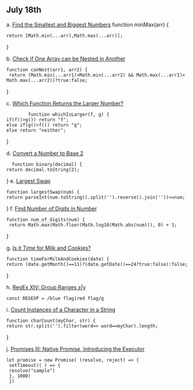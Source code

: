 July 18th
------------
a. [ Find the Smallest and Biggest Numbers](https://edabit.com/challenge/Q3n42rEWanZSTmsJm)
function minMax(arr) {
	
	return [Math.min(...arr),Math.max(...arr)];
}

b. [Check if One Array can be Nested in Another](https://edabit.com/challenge/Gpy2qSFnfhGJnWMMj)

    function canNest(arr1, arr2) {
	 return (Math.min(...arr1)>Math.min(...arr2) && Math.max(...arr1)< Math.max(...arr2))?true:false;
}


c. [Which Function Returns the Larger Number?](https://edabit.com/challenge/o7TwicAHWuMkjbDqQ)
            
            function whichIsLarger(f, g) {
	if(f()>g()) return "f";
	else if(g()>f()) return "g";
	else return "neither";
}

d. [Convert a Number to Base 2](https://edabit.com/challenge/3kcrnpHk7krNZdnKK)
      
      function binary(decimal) {
	return decimal.toString(2);
}
e. [Largest Swap](https://edabit.com/challenge/hD3euqPHM82Cbr7R8)
    
    function largestSwap(num) {
	return parseInt(num.toString().split('').reverse().join(''))<=num;
}
f. [Find Number of Digits in Number]( https://edabit.com/challenge/yFJzLfYghz7ZtsyAN)
   
    function num_of_digits(num) {
	 return Math.max(Math.floor(Math.log10(Math.abs(num))), 0) + 1;
}

g. [Is it Time for Milk and Cookies?](https://edabit.com/challenge/hPWnaSckJke5FXNEH)
           
    function timeForMilkAndCookies(date) {
	return (date.getMonth()==11)?(date.getDate()==24?true:false):false;
}

h. [RegEx XIV: Group Ranges x|y]([https://edabit.com/challenge/7KbZc8QvzqrJPaE6Q)

    const REGEXP = /blue flag|red flag/g

i. [Count Instances of a Character in a String](https://edabit.com/challenge/kbFhwaDyrd79JrgeB)

    function charCount(myChar, str) {
	return str.split('').filter(word=> word==myChar).length;
}

j. [Promises III: Native Promise, Introducing the Executor](https://edabit.com/challenge/8kTQqoWYQXRsKuYEf)

    let promise = new Promise( (resolve, reject) => {
     setTimeout(( ) => {
     resolve("sample")
     }, 1000)
     })
